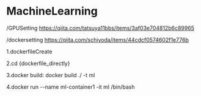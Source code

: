 # MachineLearning
/GPUSetting
https://qiita.com/tatsuya11bbs/items/3af03e704812b6c89965

/dockersetting
https://qiita.com/schiyoda/items/44cdcf0574602f1e776b

1.dockerfileCreate

2.cd {dockerfile_directly}

3.docker build:
docker build ./ -t ml

4.docker run --name ml-container1 -it ml /bin/bash
